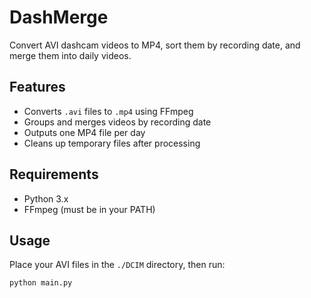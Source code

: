 # DashMerge

Convert AVI dashcam videos to MP4, sort them by recording date, and merge them into daily videos.

## Features
- Converts `.avi` files to `.mp4` using FFmpeg
- Groups and merges videos by recording date
- Outputs one MP4 file per day
- Cleans up temporary files after processing

## Requirements
- Python 3.x
- FFmpeg (must be in your PATH)

## Usage
Place your AVI files in the `./DCIM` directory, then run:

```bash
python main.py
